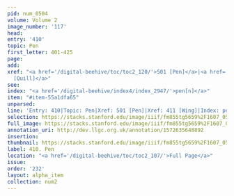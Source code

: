 ```yaml
---
pid: num_0504
volume: Volume 2
image_number: '117'
head: 
entry: '410'
topic: Pen
first_letter: 401-425
page: 
add: 
xref: "<a href='/digital-beehive/toc/toc2_120/'>501 [Pen]</a>|<a href='/digital-beehive/num2/num_0507/'>411
  [Quill]</a>"
see: 
index: "<a href='/digital-beehive/index4/index_2947/'>pen[n]</a>"
item: "#item-55a1dfa65"
unparsed: 
line: 'Entry: 410|Topic: Pen|Xref: 501 [Pen]|Xref: 411 [Wing]|Index: pen[n]|#item-55a1dfa65|'
selection: https://stacks.stanford.edu/image/iiif/fm855tg5659%2F1607_0584/323,1606,3039,242/full/0/default.jpg
full_image: https://stacks.stanford.edu/image/iiif/fm855tg5659%2F1607_0584/full/full/0/default.jpg
annotation_uri: http://dev.llgc.org.uk/annotation/1572635648892
insertion: 
thumbnail: https://stacks.stanford.edu/image/iiif/fm855tg5659%2F1607_0584/323,1606,600,180/250,/0/default.jpg
label: 410. Pen
location: "<a href='/digital-beehive/toc/toc2_107/'>Full Page</a>"
issue: 
order: '232'
layout: alpha_item
collection: num2
---
```

